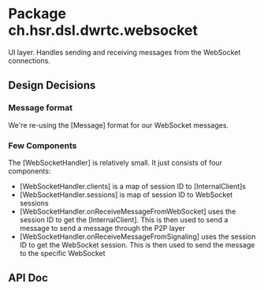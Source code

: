 # Package ch.hsr.dsl.dwrtc.websocket

UI layer. Handles sending and receiving messages from the WebSocket connections.

## Design Decisions

### Message format

We're re-using the [Message] format for our WebSocket messages.

### Few Components

The [WebSocketHandler] is relatively small. It just consists of four components:

* [WebSocketHandler.clients] is a map of session ID to [InternalClient]s
* [WebSocketHandler.sessions] is map of session ID to WebSocket sessions
* [WebSocketHandler.onReceiveMessageFromWebSocket] uses the session ID to get the [InternalClient]. This is then used to send a message to send a message through the P2P layer
* [WebSocketHandler.onReceiveMessageFromSignaling] uses the session ID to get the WebSocket session. This is then used to send the message to the specific WebSocket

## API Doc
